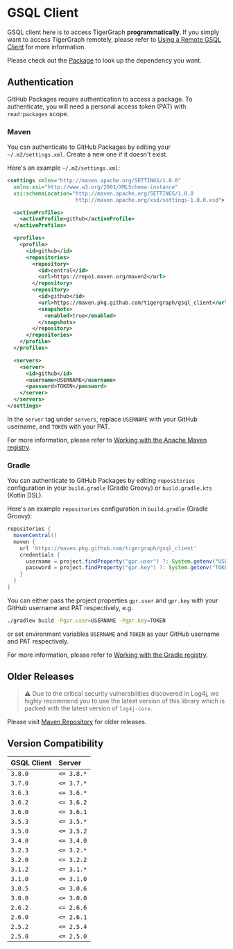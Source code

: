 # GSQL Client
GSQL client here is to access TigerGraph **programmatically**. If you simply want to access TigerGraph remotely, please refer to [Using a Remote GSQL Client](https://docs.tigergraph.com/dev/using-a-remote-gsql-client) for more information.

Please check out the [Package](https://github.com/tigergraph/gsql_client/packages/805501) to look up the dependency you want.

## Authentication
GitHub Packages require authentication to access a package. To authenticate, you will need a personal access token (PAT) with `read:packages` scope.

### Maven
You can authenticate to GitHub Packages by editing your `~/.m2/settings.xml`. Create a new one if it doesn't exist.

Here's an example `~/.m2/settings.xml`:
```xml
<settings xmlns="http://maven.apache.org/SETTINGS/1.0.0"
  xmlns:xsi="http://www.w3.org/2001/XMLSchema-instance"
  xsi:schemaLocation="http://maven.apache.org/SETTINGS/1.0.0
                      http://maven.apache.org/xsd/settings-1.0.0.xsd">

  <activeProfiles>
    <activeProfile>github</activeProfile>
  </activeProfiles>

  <profiles>
    <profile>
      <id>github</id>
      <repositories>
        <repository>
          <id>central</id>
          <url>https://repo1.maven.org/maven2</url>
        </repository>
        <repository>
          <id>github</id>
          <url>https://maven.pkg.github.com/tigergraph/gsql_client</url>
          <snapshots>
            <enabled>true</enabled>
          </snapshots>
        </repository>
      </repositories>
    </profile>
  </profiles>

  <servers>
    <server>
      <id>github</id>
      <username>USERNAME</username>
      <password>TOKEN</password>
    </server>
  </servers>
</settings>
```
In the `server` tag under `servers`, replace `USERNAME` with your GitHub username, and `TOKEN` with your PAT.

For more information, please refer to [Working with the Apache Maven registry](https://docs.github.com/en/packages/working-with-a-github-packages-registry/working-with-the-apache-maven-registry#authenticating-with-a-personal-access-token).

### Gradle
You can authenticate to GitHub Packages by editing `repositories` configuration in your `build.gradle` (Gradle Groovy) or `build.gradle.kts` (Kotlin DSL).

Here's an example `repositories` configuration in `build.gradle` (Gradle Groovy):
```groovy
repositories {
  mavenCentral()
  maven {
    url 'https://maven.pkg.github.com/tigergraph/gsql_client'
    credentials {
      username = project.findProperty("gpr.user") ?: System.getenv("USERNAME")
      password = project.findProperty("gpr.key") ?: System.getenv("TOKEN")
    }
  }
}
```
You can either pass the project properties `gpr.user` and `gpr.key` with your GitHub username and PAT respectively, e.g.
```sh
./gradlew build -Pgpr.user=USERNAME -Pgpr.key=TOKEN
```
or set environment variables `USERNAME` and `TOKEN` as your GitHub username and PAT respectively.

For more information, please refer to [Working with the Gradle registry](https://docs.github.com/en/packages/working-with-a-github-packages-registry/working-with-the-gradle-registry#authenticating-to-github-packages).

## Older Releases

> :warning: Due to the critical security vulnerabilities discovered in Log4j, we highly recommend you to use the latest version of this library which is packed with the latest version of `log4j-core`.

Please visit [Maven Repository](https://mvnrepository.com/artifact/com.tigergraph.client/gsql_client) for older releases.

## Version Compatibility
| GSQL Client | Server |
| :---------- | :--------- |
| `3.8.0`     | `<= 3.8.*` |
| `3.7.0`     | `<= 3.7.*` |
| `3.6.3`     | `<= 3.6.*` |
| `3.6.2`     | `<= 3.6.2` |
| `3.6.0`     | `<= 3.6.1` |
| `3.5.3`     | `<= 3.5.*` |
| `3.5.0`     | `<= 3.5.2` |
| `3.4.0`     | `<= 3.4.0` |
| `3.2.3`     | `<= 3.2.*` |
| `3.2.0`     | `<= 3.2.2` |
| `3.1.2`     | `<= 3.1.*` |
| `3.1.0`     | `<= 3.1.0` |
| `3.0.5`     | `<= 3.0.6` |
| `3.0.0`     | `<= 3.0.0` |
| `2.6.2`     | `<= 2.6.6` |
| `2.6.0`     | `<= 2.6.1` |
| `2.5.2`     | `<= 2.5.4` |
| `2.5.0`     | `<= 2.5.0` |
